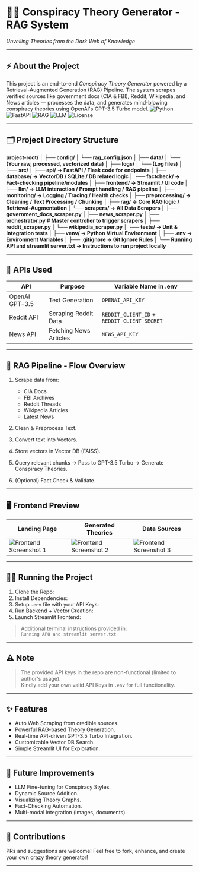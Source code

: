 # 🕵️‍♂️ Conspiracy Theory Generator - RAG System  
*Unveiling Theories from the Dark Web of Knowledge*

---

## ⚡ About the Project

This project is an end-to-end *Conspiracy Theory Generator* powered by a Retrieval-Augmented Generation (RAG) Pipeline. The system scrapes verified sources like government docs (CIA & FBI), Reddit, Wikipedia, and News articles — processes the data, and generates mind-blowing conspiracy theories using OpenAI's GPT-3.5 Turbo model.
![Python](https://img.shields.io/badge/Python-3.10-blue)
![FastAPI](https://img.shields.io/badge/FastAPI-Framework-green)
![RAG](https://img.shields.io/badge/RAG-Retrieval_Augmented-blueviolet)
![LLM](https://img.shields.io/badge/LLM-Mistral%207B-orange)
![License](https://img.shields.io/badge/License-MIT-yellow)

---

## 🗂️ Project Directory Structure  

**project-root/
│
├── config/
│   └── rag_config.json
│
├── data/
│   └── (Your raw, processed, vectorized data)
│
├── logs/
│   └── (Log files)
│
├── src/
│   ├── api/                 → FastAPI / Flask code for endpoints
│   ├── database/           → VectorDB / SQLite / DB related logic
│   ├── factcheck/          → Fact-checking pipeline/modules
│   ├── frontend/           → Streamlit / UI code
│   ├── llm/                → LLM interaction / Prompt handling / RAG pipeline
│   ├── monitoring/         → Logging / Tracing / Health checks
│   ├── preprocessing/      → Cleaning / Text Processing / Chunking
│   ├── rag/                → Core RAG logic / Retrieval-Augmentation
│   └── scrapers/           → All Data Scrapers
│       ├── government_docs_scraper.py
│       ├── news_scraper.py
│       ├── orchestrator.py         # Master controller to trigger scrapers
│       ├── reddit_scraper.py
│       └── wikipedia_scraper.py
│
├── tests/                  → Unit & Integration tests
│
├── venv/                   → Python Virtual Environment
│
├── .env                    → Environment Variables
│
├── .gitignore              → Git Ignore Rules
│
└── Running API and streamlit server.txt   → Instructions to run project locally**




---

## 🔑 APIs Used  

| API | Purpose | Variable Name in .env |
|-----|---------|-----------------------|
| OpenAI GPT-3.5 | Text Generation | `OPENAI_API_KEY` |
| Reddit API | Scraping Reddit Data | `REDDIT_CLIENT_ID` + `REDDIT_CLIENT_SECRET` |
| News API | Fetching News Articles | `NEWS_API_KEY` |

---

## 🚀 RAG Pipeline - Flow Overview

1. Scrape data from:
   - CIA Docs
   - FBI Archives
   - Reddit Threads
   - Wikipedia Articles
   - Latest News

2. Clean & Preprocess Text.

3. Convert text into Vectors.

4. Store vectors in Vector DB (FAISS).

5. Query relevant chunks → Pass to GPT-3.5 Turbo → Generate Conspiracy Theories.

6. (Optional) Fact Check & Validate.

---

## 🖥️ Frontend Preview  

| Landing Page | Generated Theories | Data Sources |
|--------------|-------------------|--------------|
| ![Frontend Screenshot 1](your-ss-link-here) | ![Frontend Screenshot 2](your-ss-link-here) | ![Frontend Screenshot 3](your-ss-link-here) |

---

## 🏃‍♂️ Running the Project  

1. Clone the Repo:
2. Install Dependencies:
3. Setup `.env` file with your API Keys:
4. Run Backend + Vector Creation:
5. Launch Streamlit Frontend:



> Additional terminal instructions provided in:  
`Running APO and streamlit server.txt`

---

## ⚠️ Note

> The provided API keys in the repo are non-functional (limited to author's usage).  
> Kindly add your own valid API Keys in `.env` for full functionality.

---

## ✨ Features  

- Auto Web Scraping from credible sources.
- Powerful RAG-based Theory Generation.
- Real-time API-driven GPT-3.5 Turbo Integration.
- Customizable Vector DB Search.
- Simple Streamlit UI for Exploration.

---

## 🧠 Future Improvements

- LLM Fine-tuning for Conspiracy Styles.
- Dynamic Source Addition.
- Visualizing Theory Graphs.
- Fact-Checking Automation.
- Multi-modal integration (images, documents).

---

## 🤝 Contributions

PRs and suggestions are welcome! Feel free to fork, enhance, and create your own crazy theory generator!

---


